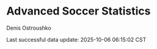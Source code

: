 # Advanced Soccer Statistics
Denis Ostroushko

<!-- gfm -->

Last successful data update: 2025-10-06 06:15:02 CST
